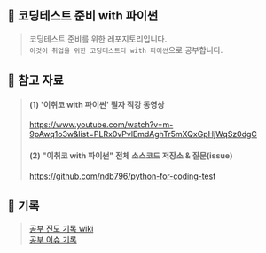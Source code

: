 ## 🌱 코딩테스트 준비 with 파이썬
> 코딩테스트 준비를 위한 레포지토리입니다.<br/>
> `이것이 취업을 위한 코딩테스트다 with 파이썬`으로 공부합니다.

## 💛 참고 자료
> #### (1) '이취코 with 파이썬' 필자 직강 동영상
> https://www.youtube.com/watch?v=m-9pAwq1o3w&list=PLRx0vPvlEmdAghTr5mXQxGpHjWqSz0dgC
> #### (2) "이취코 with 파이썬" 전체 소스코드 저장소 & 질문(issue)
> https://github.com/ndb796/python-for-coding-test


## 💙 기록
> [공부 진도 기록 wiki](https://github.com/SeoMiYoung/ready-for-coding-test/wiki/%EA%B3%B5%EB%B6%80-%EC%A7%84%EB%8F%84-%EA%B8%B0%EB%A1%9D)<br/>
> [공부 이슈 기록](https://github.com/SeoMiYoung/ready-for-coding-test/issues?q=is%3Aissue+is%3Aclosed)
